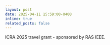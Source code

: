 ```yaml
---
layout: post
date: 2025-04-11 15:59:00-0400
inline: true
related_posts: false
---
```


ICRA 2025 travel grant - sponsored by RAS IEEE.
